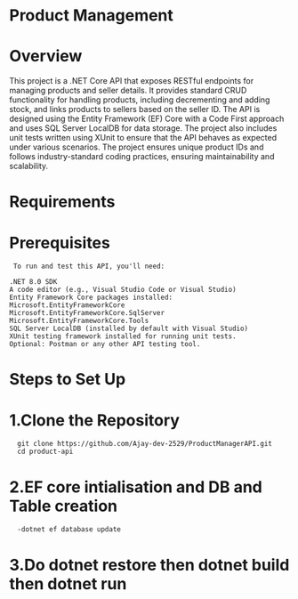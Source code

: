 # Product Management 

# Overview

This project is a .NET Core API that exposes RESTful endpoints for managing products and seller details. It provides standard CRUD functionality for handling products, including decrementing and adding stock, and links products to sellers based on the seller ID. The API is designed using the Entity Framework (EF) Core with a Code First approach and uses SQL Server LocalDB for data storage. The project also includes unit tests written using XUnit to ensure that the API behaves as expected under various scenarios. The project ensures unique product IDs and follows industry-standard coding practices, ensuring maintainability and scalability.

# Requirements

  # Prerequisites
     To run and test this API, you'll need:

    .NET 8.0 SDK 
    A code editor (e.g., Visual Studio Code or Visual Studio)
    Entity Framework Core packages installed:
    Microsoft.EntityFrameworkCore
    Microsoft.EntityFrameworkCore.SqlServer
    Microsoft.EntityFrameworkCore.Tools
    SQL Server LocalDB (installed by default with Visual Studio)
    XUnit testing framework installed for running unit tests.
    Optional: Postman or any other API testing tool.

# Steps to Set Up
  # 1.Clone the Repository
      git clone https://github.com/Ajay-dev-2529/ProductManagerAPI.git
      cd product-api
      
  # 2.EF core intialisation and DB and Table creation
      -dotnet ef database update
      
  # 3.Do dotnet restore then dotnet build then dotnet run
    
    
    




